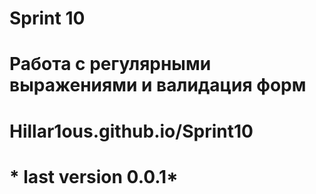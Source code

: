 # Sprint 10
# **Работа с регулярными выражениями и валидация форм**
# Hillar1ous.github.io/Sprint10
# * last version 0.0.1*